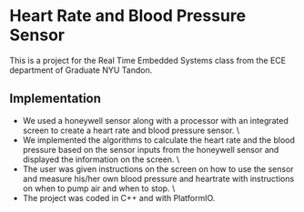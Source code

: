# Heart Rate and Blood Pressure Sensor
This is a project for the Real Time Embedded Systems class from the ECE department of Graduate NYU Tandon.

## Implementation
- We used a honeywell sensor along with a processor with an integrated screen to create a heart rate and blood pressure sensor. \
- We implemented the algorithms to calculate the heart rate and the blood pressure based on the sensor inputs from the honeywell sensor and displayed the information on the screen. \
- The user was given instructions on the screen on how to use the sensor and measure his/her own blood pressure and heartrate with instructions on when to pump air and when to stop. \
- The project was coded in C++ and with PlatformIO. 
